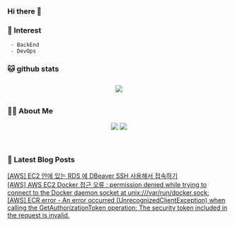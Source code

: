 
### Hi there 👋   

### 📖   Interest   
     - BackEnd
     - DevOps   

###  🐱 github stats  

<div id="main" align="center">
    <img src="https://github-readme-stats.vercel.app/api?username=qpyu66&count_private=true&show_icons=true&theme=radical"
        style="height: auto; margin-left: 20px; margin-right: 20px; padding: 10px;"/>
<!--         <img src="https://github-readme-stats.vercel.app/api/top-langs/?username=qpyu66&layout=compact"   
        style="height: auto; margin-left: 20px; margin-right: 20px; padding: 10px;"/>  -->
</div>

###  💁‍♀️ About Me  
<p align="center">
    <a href="https://bsssss.tistory.com/"><img src="https://img.shields.io/badge/Blog-FF5722?style=flat-square&logo=Blogger&logoColor=white"/></a>
    <a href="mailto:qpyu66@gmail.com"><img src="https://img.shields.io/badge/Gmail-d14836?style=flat-square&logo=Gmail&logoColor=white&link=qpyu66@gmail.com"/></a>
</p>

<br>

### 📕 Latest Blog Posts   

<a href ="https://bsssss.tistory.com/1454"> [AWS] EC2 안에 있는 RDS 에 DBeaver SSH 사용해서 접속하기 </a> <br><a href ="https://bsssss.tistory.com/1436"> [AWS] AWS EC2 Docker 접근 오류 : permission denied while trying to connect to the Docker daemon socket at unix:///var/run/docker.sock: </a> <br><a href ="https://bsssss.tistory.com/1435"> [AWS] ECR error - An error occurred (UnrecognizedClientException) when calling the GetAuthorizationToken operation: The security token included in the request is invalid. </a> <br>